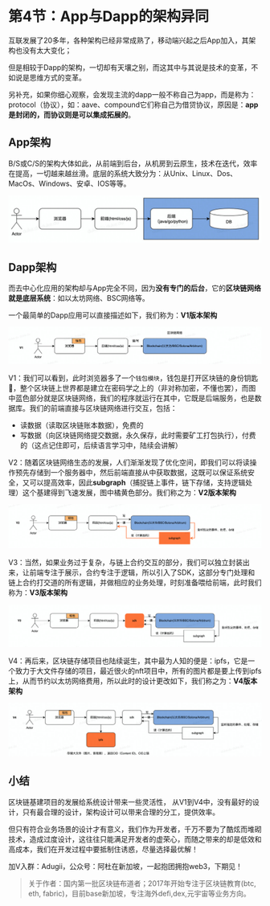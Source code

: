 # 第4节：App与Dapp的架构异同

互联发展了20多年，各种架构已经非常成熟了，移动端兴起之后App加入，其架构也没有太大变化；

但是相较于Dapp的架构，一切却有天壤之别，而这其中与其说是技术的变革，不如说是思维方式的变革。

另补充，如果你细心观察，会发现主流的dapp一般不称自己为app，而是称为：protocol（协议），如：aave、compound它们称自己为借贷协议，原因是：**app是封闭的，而协议则是可以集成拓展的**。



## App架构

B/S或C/S的架构大体如此，从前端到后台，从机房到云原生，技术在迭代，效率在提高，一切越来越丝滑。底层的系统大致分为：从Unix、Linux、Dos、MacOs、Windows、安卓、IOS等等。

![app-arch](assets/app-arch.jpg)



## Dapp架构

而去中心化应用的架构却与App完全不同，因为**没有专门的后台**，它的**区块链网络就是底层系统**：如以太坊网络、BSC网络等。

一个最简单的Dapp应用可以直接描述如下，我们称为：**V1版本架构**

![image-20220815233247732](assets/v1.png)

V1：我们可以看到，此时浏览器多了一个`钱包模块`，钱包是打开区块链的身份钥匙🔑，整个区块链上世界都是建立在密码学之上的（非对称加密，不懂也罢），而图中蓝色部分就是区块链网络，我们的程序就运行在其中，它既是后端服务，也是数据库。我们的前端直接与区块链网络进行交互，包括：

- 读数据（读取区块链账本数据），免费的
- 写数据（向区块链网络提交数据，永久保存，此时需要矿工打包执行），付费的（这点记住即可，后续语言学习中，陆续会讲解）



V2：随着区块链网络生态的发展，人们渐渐发现了优化空间，即我们可以将读操作预先存储到一个服务器中，然后前端直接从中获取数据，这既可以保证系统安全，又可以提高效率，因此**subgraph**（捕捉链上事件，链下存储，支持逻辑处理）这个基建得到飞速发展，图中橘黄色部分。我们称之为：**V2版本架构**

![image-20220815233206413](assets/v2.png)



V3：当然，如果业务过于复杂，与链上合约交互的部分，我们可以独立封装出来，让前端专注于展示，合约专注于逻辑，所以引入了SDK，这部分专门处理和链上合约打交道的所有逻辑，并做相应的业务处理，时刻准备喂给前端，此时我们称为：**V3版本架构**

![image-20220815233916029](assets/v3.png)

V4：再后来，区块链存储项目也陆续诞生，其中最为人知的便是：ipfs，它是一个致力于大文件存储的项目，最近很火的nft项目中，所有的图片都是要上传到ipfs上，从而节约以太坊网络费用，所以此时的设计更改如下，我们称之为：**V4版本架构**

![image-20220815234419596](assets/v4.png)



## 小结

区块链基建项目的发展给系统设计带来一些灵活性， 从V1到V4中，没有最好的设计，只有最合理的设计，架构设计可以带来合理的分工，提供效率。



但只有符合业务场景的设计才有意义，我们作为开发者，千万不要为了酷炫而堆砌技术，造成过度设计，这往往只能满足开发者的虚荣心，而随之带来的却是低效和高成本，我们在开发过程中要抵制住诱惑，尽量选择最优解！



加V入群：Adugii，公众号：阿杜在新加坡，一起抱团拥抱web3，下期见！

> 关于作者：国内第一批区块链布道者；2017年开始专注于区块链教育(btc, eth, fabric)，目前base新加坡，专注海外defi,dex,元宇宙等业务方向。

